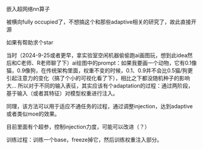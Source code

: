 嵌入超网络nn算子

被横向fully occupied了，不想搞这个和那些adaptive相关的研究了，故此直接开源

如果有帮助求个star

当时（2024-9-25或者更早，拿实验室空闲机器偷偷跑ai画图玩，想到此idea然后和C老师、R老师聊了下）ai绘图中的prompt：如果我要画一个动物，它有0.1像猫，0.9像狗，在传统架构里面，权重不变的时候，0.1、0.9并不会比0.5猫/狗更引起注意力的变化（搞了个小的可视化看了下），相比之下都没随机种子的影响大… 所以对于不同的输入表征，其实应该有个adaptation的过程：通过两阶段，基于输入（或者其特征）对模型权重进行注入。

同理，该方法可以用于适应不通任务的过程，通过调整injection，达到adaptive或者类似moe的效果。

目前里面有个超参，控制injection力度，可能可以改进（？）

训练过程：训练一个base，freeze掉它，然后训练权重注入部分。
